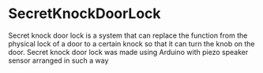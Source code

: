 # SecretKnockDoorLock
Secret knock door lock is a system that can replace the function from the physical lock of a door to a certain knock so that it can turn the knob on the door.
Secret knock door lock was made using Arduino with piezo speaker sensor arranged in such a way
